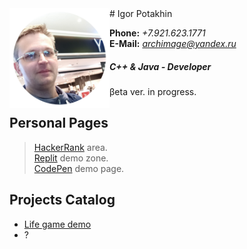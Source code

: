 <img src="2022-09-14_11-15-31.png" align="left" width="160" height="160">
# Igor Potakhin

<strong>Phone:</strong> <em>+7.921.623.1771</em><br>
<strong>E-Mail:</strong> <em>archimage@yandex.ru</em>
##### C++ & Java - Developer

βeta ver. in progress.<br>


## Personal Pages

> [HackerRank](https://www.hackerrank.com/archimage) area.<br>
> [Replit](https://replit.com/@archimage) demo zone.<br>
> [CodePen](https://codepen.io/archimage_wiz) demo page.<br>

## Projects Catalog

+ [Life game demo](https://replit.com/@archimage/CPPCurs1Life)
+ ?


